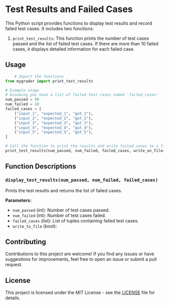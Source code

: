 # Test Results and Failed Cases

This Python script provides functions to display test results and record failed test cases. It includes two functions:

1. `print_test_results`: This function prints the number of test cases passed and the list of failed test cases. If there are more than 10 failed cases, it displays detailed information for each failed case.


## Usage

```python
    # Import the functions
from mygrader import print_test_results

# Example usage
# Assuming you have a list of failed test cases named 'failed_cases'
num_passed = 90
num_failed = 10
failed_cases = [
    ("input_1", "expected_1", "got_1"),
    ("input_2", "expected_2", "got_2"),
    ("input_3", "expected_3", "got_3"),
    ("input_4", "expected_4", "got_4"),
    ("input_5", "expected_5", "got_5"),
]

# Call the function to print the results and write failed cases to a file
print_test_results(num_passed, num_failed, failed_cases, write_on_file=True)


```

## Function Descriptions

### `display_test_results(num_passed, num_failed, failed_cases)`

Prints the test results and returns the list of failed cases.

**Parameters:**

- `num_passed` (int): Number of test cases passed.
- `num_failed` (int): Number of test cases failed.
- `failed_cases` (list): List of tuples containing failed test cases.
- `write_to_file` (bool):

## Contributing

Contributions to this project are welcome! If you find any issues or have suggestions for improvements, feel free to open an issue or submit a pull request.

## License

This project is licensed under the MIT License - see the [LICENSE](LICENSE) file for details.